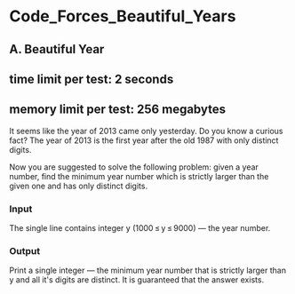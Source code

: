 # Code_Forces_Beautiful_Years
## A. Beautiful Year
## time limit per test: 2 seconds
## memory limit per test: 256 megabytes

It seems like the year of 2013 came only yesterday. Do you know a curious fact? The year of 2013 is the first year after the old 1987 with only distinct digits.

Now you are suggested to solve the following problem: given a year number, find the minimum year number which is strictly larger than the given one and has only distinct digits.

### Input
The single line contains integer y (1000 ≤ y ≤ 9000) — the year number.

### Output
Print a single integer — the minimum year number that is strictly larger than y and all it's digits are distinct. It is guaranteed that the answer exists.
